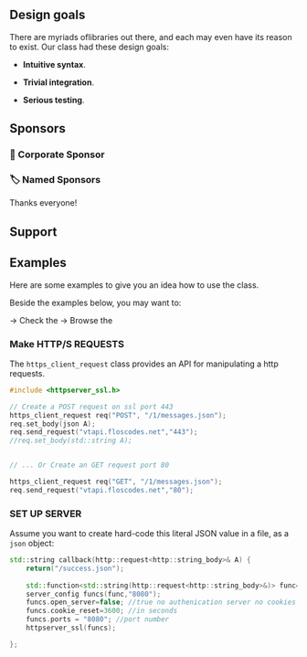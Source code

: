 

## Design goals

There are myriads oflibraries out there, and each may even have its reason to exist. Our class had these design goals:

- **Intuitive syntax**. 

- **Trivial integration**. 

- **Serious testing**. 

## Sponsors



### :office: Corporate Sponsor


### :label: Named Sponsors

Thanks everyone!

## Support

## Examples

Here are some examples to give you an idea how to use the class.

Beside the examples below, you may want to:

→ Check the
→ Browse the

### Make HTTP/S REQUESTS

The `https_client_request` class provides an API for manipulating a http requests.

```cpp
#include <httpserver_ssl.h>

// Create a POST request on ssl port 443
https_client_request req("POST", "/1/messages.json");
req.set_body(json A);
req.send_request("vtapi.floscodes.net","443");
//req.set_body(std::string A);


// ... Or Create an GET request port 80

https_client_request req("GET", "/1/messages.json");
req.send_request("vtapi.floscodes.net","80");
```

### SET UP SERVER

Assume you want to create hard-code this literal JSON value in a file, as a `json` object:

```cpp
std::string callback(http::request<http::string_body>& A) {
    return("/success.json");
    
    std::function<std::string(http::request<http::string_body>&)> func=callback;
    server_config funcs(func,"8080");
    funcs.open_server=false; //true no authenication server no cookies
    funcs.cookie_reset=3600; //in seconds
    funcs.ports = "8080"; //port number
    httpserver_ssl(funcs);

};

```
